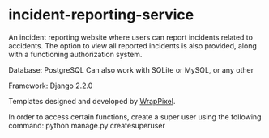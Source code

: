# incident-reporting-service
An incident reporting website where users can report incidents related to accidents. The option to view all reported incidents is also provided, along with a functioning authorization system.

Database:
PostgreSQL
Can also work with SQLite or MySQL, or any other

Framework:
Django 2.2.0

Templates designed and developed by [WrapPixel](https://www.wrappixel.com/).

In order to access certain functions, create a super user using the following command:
python manage.py createsuperuser

